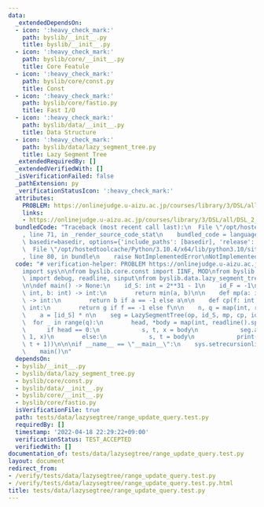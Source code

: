 ```yaml
---
data:
  _extendedDependsOn:
  - icon: ':heavy_check_mark:'
    path: byslib/__init__.py
    title: byslib/__init__.py
  - icon: ':heavy_check_mark:'
    path: byslib/core/__init__.py
    title: Core Featule
  - icon: ':heavy_check_mark:'
    path: byslib/core/const.py
    title: Const
  - icon: ':heavy_check_mark:'
    path: byslib/core/fastio.py
    title: Fast I/O
  - icon: ':heavy_check_mark:'
    path: byslib/data/__init__.py
    title: Data Structure
  - icon: ':heavy_check_mark:'
    path: byslib/data/lazy_segment_tree.py
    title: Lazy Segment Tree
  _extendedRequiredBy: []
  _extendedVerifiedWith: []
  _isVerificationFailed: false
  _pathExtension: py
  _verificationStatusIcon: ':heavy_check_mark:'
  attributes:
    PROBLEM: https://onlinejudge.u-aizu.ac.jp/courses/library/3/DSL/all/DSL_2_F
    links:
    - https://onlinejudge.u-aizu.ac.jp/courses/library/3/DSL/all/DSL_2_F
  bundledCode: "Traceback (most recent call last):\n  File \"/opt/hostedtoolcache/Python/3.10.4/x64/lib/python3.10/site-packages/onlinejudge_verify/documentation/build.py\"\
    , line 71, in _render_source_code_stat\n    bundled_code = language.bundle(stat.path,\
    \ basedir=basedir, options={'include_paths': [basedir], 'release': True}).decode()\n\
    \  File \"/opt/hostedtoolcache/Python/3.10.4/x64/lib/python3.10/site-packages/onlinejudge_verify/languages/python.py\"\
    , line 80, in bundle\n    raise NotImplementedError\nNotImplementedError\n"
  code: "# verification-helper: PROBLEM https://onlinejudge.u-aizu.ac.jp/courses/library/3/DSL/all/DSL_2_F\n\
    import sys\n\nfrom byslib.core.const import IINF, MOD\nfrom byslib.core.fastio\
    \ import debug, readline, sinput\nfrom byslib.data.lazy_segment_tree import LazySegmentTree\n\
    \n\ndef main() -> None:\n    id_S: int = 2**31 - 1\n    id_F = -1\n\n    def op(a:\
    \ int, b: int) -> int:\n        return min(a, b)\n\n    def mp(a: int, b: int)\
    \ -> int:\n        return b if a == -1 else a\n\n    def cp(f: int, g: int) ->\
    \ int:\n        return g if f == -1 else f\n\n    n, q = map(int, readline().split())\n\
    \    a = [id_S] * n\n    seg = LazySegmentTree(op, id_S, mp, cp, id_F, a)\n  \
    \  for _ in range(q):\n        head, *body = map(int, readline().split())\n  \
    \      if head == 0:\n            s, t, x = body\n            seg.apply(s, t +\
    \ 1, x)\n        else:\n            s, t = body\n            print(seg.query(s,\
    \ t + 1))\n\n\nif __name__ == \"__main__\":\n    sys.setrecursionlimit(10**6)\n\
    \    main()\n"
  dependsOn:
  - byslib/__init__.py
  - byslib/data/lazy_segment_tree.py
  - byslib/core/const.py
  - byslib/data/__init__.py
  - byslib/core/__init__.py
  - byslib/core/fastio.py
  isVerificationFile: true
  path: tests/data/lazysegtree/range_update_query.test.py
  requiredBy: []
  timestamp: '2022-04-18 22:29:22+09:00'
  verificationStatus: TEST_ACCEPTED
  verifiedWith: []
documentation_of: tests/data/lazysegtree/range_update_query.test.py
layout: document
redirect_from:
- /verify/tests/data/lazysegtree/range_update_query.test.py
- /verify/tests/data/lazysegtree/range_update_query.test.py.html
title: tests/data/lazysegtree/range_update_query.test.py
---
```

